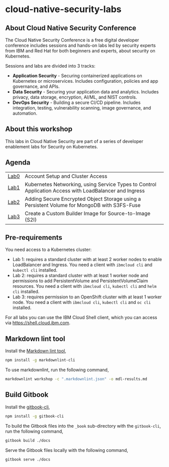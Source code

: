# cloud-native-security-labs

## About Cloud Native Security Conference

The Cloud Native Security Conference is a free digital developer conference includes sessions and hands-on labs led by security experts from IBM and Red Hat for both beginners and experts, about security on Kubernetes.

Sessions and labs are divided into 3 tracks:

* **Application Security** - Securing containerized applications on Kubernetes or microservices. Includes configuration, policies and app governance, and APIs.
* **Data Security** - Securing your application data and analytics. Includes privacy, data storage, encryption, AI/ML, and NIST controls.
* **DevOps Security** - Building a secure CI/CD pipeline. Includes integration, testing, vulnerability scanning, image governance, and automation.

## About this workshop

This labs in Cloud Native Security are part of a series of developer enablement labs for Security on Kubernetes.

## Agenda

|   |   |
| - | - |
| [Lab0](workshop/lab-00/README.md) | Account Setup and Cluster Access |
| [Lab1](workshop/lab-01/README.md) | Kubernetes Networking, using Service Types to Control Application Access with LoadBalancer and Ingress |
| [Lab2](workshop/lab-02/README.md) | Adding Secure Encrypted Object Storage using a Persistent Volume for MongoDB with S3FS-Fuse |
| [Lab3](workshop/lab-03/README.md) | Create a Custom Builder Image for Source-to-Image (S2I) |

## Pre-requirements

You need access to a Kubernetes cluster:

* Lab 1: requires a standard cluster with at least 2 worker nodes to enable LoadBalancer and Ingress. You need a client with `ibmcloud cli` and `kubectl cli` installed.
* Lab 2: requires a standard cluster with at least 1 worker node and permissions to add PersistentVolume and PersistentVolumeClaim resources. You need a client with `ibmcloud cli`, `kubectl cli` and `helm cli` installed.
* Lab 3: requires permission to an OpenShift cluster with at least 1 worker node. You need a client with `ibmcloud cli`, `kubectl cli` and `oc cli` installed.

For all labs you can use the IBM Cloud Shell client, which you can access via <https://shell.cloud.ibm.com>.

## Markdown lint tool

Install the [Markdown lint tool](https://github.com/markdownlint/markdownlint),

```bash
npm install -g markdownlint-cli
```

To use markdownlint, run the following command,

```bash
markdownlint workshop -c ".markdownlint.json" -o mdl-results.md
```

## Build Gitbook

Install the [gitbook-cli](https://github.com/GitbookIO/gitbook-cli),

```bash
npm install -g gitbook-cli
```

To build the Gitbook files into the `_book` sub-directory with the `gitbook-cli`, run the following command,

```bash
gitbook build ./docs
```

Serve the Gitbook files locally with the following command,

```bash
gitbook serve ./docs
```
